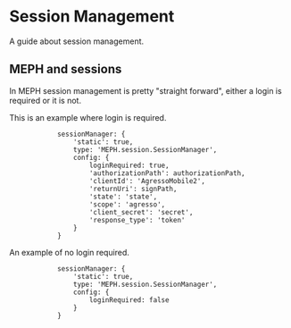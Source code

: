 ﻿# Session Management

A guide about session management.

## MEPH and sessions

In MEPH session management is pretty "straight forward", either a login is required or it is not.
  
This is an example where login is required.

				sessionManager: {
                    'static': true,
                    type: 'MEPH.session.SessionManager',
                    config: {
                        loginRequired: true,
                        'authorizationPath': authorizationPath,
                        'clientId': 'AgressoMobile2',
                        'returnUri': signPath,
                        'state': 'state',
                        'scope': 'agresso',
                        'client_secret': 'secret',
                        'response_type': 'token'
                    }
                }

An example of no login required.


				sessionManager: {
                    'static': true,
                    type: 'MEPH.session.SessionManager',
                    config: {
                        loginRequired: false
                    }
                }